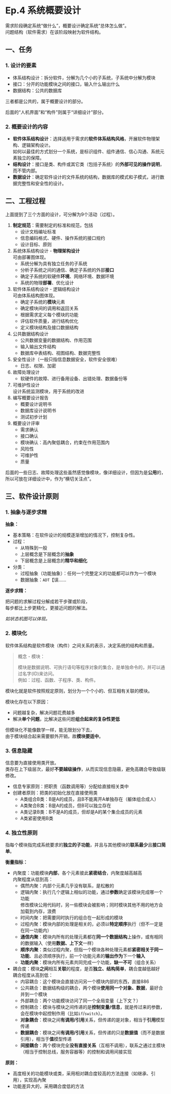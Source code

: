 # Ep.4 系统概要设计

需求阶段确定系统“做什么”，概要设计确定系统“总体怎么做”。  
问题结构（软件需求）在该阶段映射为软件结构。

## 一、任务

### 1. 设计的要素

* 体系结构设计：拆分软件，分解为几个小的子系统，子系统中分解为模块
* 接口：分开的功能模块之间的接口，输入什么输出什么
* 数据结构：公共的数据库

三者都是公共的，属于概要设计的部分。

后面的“人机界面”和“构件”则属于“详细设计”部分。

### 2. 概要设计的内容

* **软件体系结构设计**：选择适用于需求的**软件体系结构风格**，开展软件物理架构、逻辑架构设计。  
  如何以最佳的方式划分一个系统，是标识组件、组件通信、信心沟通、系统元素独立的保障。
* **结构设计**：接口是类、构件或其它类（包括子系统）的**外部可见的操作说明**，而不管内部。
* **数据设计**：确定软件设计的文件系统的结构，数据库的模式和子模式，进行数据完整性和安全性的设计。

## 二、工程过程

上面提到了三个方面的设计，可分解为9个活动（过程）。

1. **制定规范**：需要制定的标准和规范，包括
   * 设计文档编址标准
   * 信息编码格式、硬件、操作系统的接口规约
   * 设计目标、原则
2. 系统体系结构设计 - **物理架构设计**  
   可由部署图体现。
   * 系统分解为具有独立任务的子系统
   * 分析子系统之间的通信、确定子系统的外部**接口**
   * 确定子系统的软硬件**环境**、网络环境、数据环境
   * 系统的物理**部署**、优化设计
3. 软件体系结构设计 - 逻辑结构设计  
   可由体系结构图体现。
   * 确定子系统的**模块**元素
   * 确定模块间的调用和返回关系
   * 根据需求定义每个模块的功能
   * 评估软件质量，进行结构优化
   * 定义模块结构及接口数据结构
4. 公共数据结构设计
   * 公共数据变量的数据结构、作用范围
   * 输入输出文件结构
   * 数据库中表结构、视图结构、数据完整性
5. 安全性设计（一般只指信息数据安全，软件安全很难）  
   * 日志、权限、加密
6. 故障处理设计
   * 软硬件的故障、进行备用设备、出错处理、数据备份等
7. 可维护性设计  
   设计系统监测模块，用于系统的改进  
8. 编写概要设计报告
   * 概要设计说明书
   * 数据库设计说明书
   * 测试初步计划
9. 概要设计评审
   * 需求确认
   * 接口确认
   * 模块确认：高內聚低耦合，约束在作用范围内
   * 风险性
   * 可维护性
   * 质量

后面的一些日志、故障处理这些虽然感觉像模块，像详细设计，但因为是**公用**的，所以可放在详细设计中，作为“横切关注点”。

## 三、软件设计原则

### 1. 抽象与逐步求精

**抽象：**

* 基本策略：在软件设计的规模逐渐增加的情况下，控制复杂性。
* 过程：
  * 从特殊到一般
  * 上层概念是下层概念的**抽象**
  * 下层概念是上层概念的**精华和细化**
* 分类：
  * 过程抽象（功能抽象）：任何一个完整定义的功能都可以作为一个模块
  * 数据抽象：`ADT`【误……

**逐步求精：**

把问题的求解过程分解成若干步骤或阶段，  
每步都比上步更精化，更接近问题的解法。

*如状态机图可以体现。*

### 2. 模块化

软件体系结构是软件模块（构件）之间关系的表示，决定系统的结构和质量。

> 概念 - 模块：
>
> 模块是数据说明、可执行语句等程序对象的集合，是单独命令的，并可以通过名字(ID)来访问。  
> 例如：过程、函数、子程序、类、构件。

模块化就是软件按照规定原则，划分为一个个小的、但互相有关联的模块。

模块化存在以下原因：

* 问题越复杂，解决问题花费越多
* 解决**单个问题**，比解决这些问题**组合起来的复杂性更低**

但模块化不能像数学一样，能无限划分下去，  
由于模块结合起来需要额外开销，故**模块要适中**。

### 3. 信息隐藏

信息要为直接使用类开放。  
类存在上下级层次，最好**不要越级操作**，从而实现信息隐蔽，避免高耦合导致级联修改。

* 信息专家原则：把职责（函数调用等）分配给直接相关类中
* 创建者原则：把类的初始化放在直接使用类
  * A类组合B类：B是A的成员，且B不能离开A单独存在（躯体组合成人）
  * A类聚合B类：B是A的成员，但B可以独立存在
  * A类记录B类：B不是A的成员，但却是A的某个集合成员的元素
  * A类紧密使用B类

### 4. 独立性原则

指每个模块指完成系统要求的**独立的子功能**，并且与其他模块的**联系最少**且**接口简单**。

**衡量指标：**

* 内聚度：功能模块**内部**，各个元素彼此**紧密结合**，内聚度越高越高  
  内聚程度从低到高：
  * 偶然内聚：内部个元素几乎没有联系，是松散的
  * 逻辑内聚：执行几个逻辑上相似的功能，通过**参数**确定该模块完成哪一个功能  
    修改模块公用代码时，另一些模块会被影响；同时模块其他不用的地方会加载到内存，浪费
  * 时间内聚：把需要同时执行的组合在一起形成的模块
  * 过程内聚：模块内部的处理是相关的，必须以**特定顺序**执行（但不一定是在同一功能内）
  * **通信内聚**：模块内所有的处理元素都在**同一个数据结构**上操作，或有相同的数据输入（使用**数据、上下文**一样）
  * **顺序内聚**：类似过程内聚，但指一个模块各种处理元素都**紧密相关于同一功能**、且必须顺序执行，前一个功能元素的**输出作为**下一个**输入**
  * **功能内聚**：模块内所有元素共同完成一个功能，**缺一不可**（组合关系）
* 耦合度：模块**之间**相互**关联**的程度，是否**独立、结构简单**，耦合度越低越好  
  耦合程度从高到低：
  * 内容耦合：这个模块会直接访问另一个模块内部的东西，直接886
  * 公共耦合：数据结构级的耦合，两个模块**使用同一个对象、数据**，最好合并到一个模块
  * 外部耦合：两个功能模块访问了同一个全局变量（上下文？）
  * 控制耦合：模块与模块之间传递的是**控制变量/信息**，就是传过来的参数，会在模块中起控制作用（比如`if`/`switch`）。
  * **对象耦合**：模块之间**有调用/引用**关系，但传递的是对象，相当于**引用**模型传递
  * **数据耦合**：模块之间**有调用/引用**关系，但传递的只是**数据值**（而不是数据引用），相当于**值**模型传递
  * **间接耦合**：两个模块完全**没有直接关系**（互相不调用），联系之通过主模块（相当于控制总线，服务容器等）的控制和调用间接实现

**原则：**

* 高度相关的功能模块或类，采用相对耦合度较高的方法连接（如继承、引用），实现高內聚
* 功能差异大的，采用耦合度低的方法